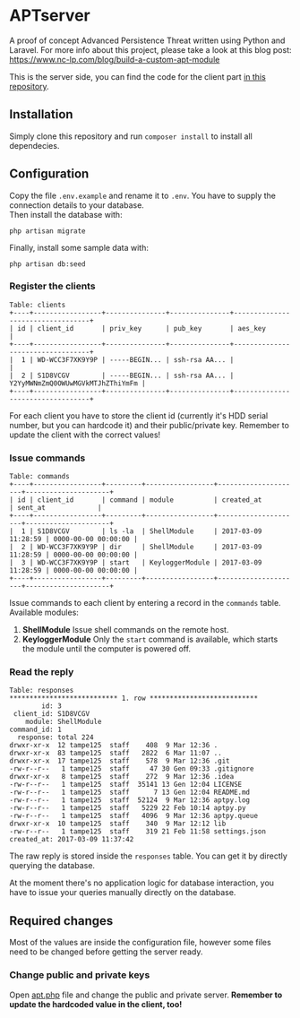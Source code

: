 # APTserver
A proof of concept Advanced Persistence Threat written using Python and Laravel.
For more info about this project, please take a look at this blog post: https://www.nc-lp.com/blog/build-a-custom-apt-module

This is the server side, you can find the code for the client part [in this repository](https://github.com/tampe125/APTpy).

## Installation
Simply clone this repository and run `composer install` to install all dependecies.

## Configuration
Copy the file `.env.example` and rename it to `.env`. You have to supply the connection details to your database.  
Then install the database with:  
```
php artisan migrate
```
Finally, install some sample data with:  
```
php artisan db:seed
```

### Register the clients
```  
Table: clients
+----+-----------------+---------------+---------------+----------------------------------+
| id | client_id       | priv_key      | pub_key       | aes_key                          |
+----+-----------------+---------------+---------------+----------------------------------+
|  1 | WD-WCC3F7XK9Y9P | -----BEGIN... | ssh-rsa AA... |                                  |
|  2 | S1D8VCGV        | -----BEGIN... | ssh-rsa AA... | Y2YyMWNmZmQ0OWUwMGVkMTJhZThiYmFm |
+----+-----------------+---------------+---------------+----------------------------------+
```
For each client you have to store the client id (currently it's HDD serial number, but you can hardcode it) and their public/private key. Remember to update the client with the correct values!

### Issue commands
```
Table: commands
+----+-----------------+---------+-----------------+---------------------+---------------------+
| id | client_id       | command | module          | created_at          | sent_at             |
+----+-----------------+---------+-----------------+---------------------+---------------------+
|  1 | S1D8VCGV        | ls -la  | ShellModule     | 2017-03-09 11:28:59 | 0000-00-00 00:00:00 |
|  2 | WD-WCC3F7XK9Y9P | dir     | ShellModule     | 2017-03-09 11:28:59 | 0000-00-00 00:00:00 |
|  3 | WD-WCC3F7XK9Y9P | start   | KeyloggerModule | 2017-03-09 11:28:59 | 0000-00-00 00:00:00 |
+----+-----------------+---------+-----------------+---------------------+---------------------+
```
Issue commands to each client by entering a record in the `commands` table.  
Available modules:

1. **ShellModule** Issue shell commands on the remote host.
2. **KeyloggerModule** Only the `start` command is available, which starts the module until the computer is powered off.

### Read the reply
```
Table: responses
*************************** 1. row ***************************
        id: 3
 client_id: S1D8VCGV
    module: ShellModule
command_id: 1
  response: total 224
drwxr-xr-x  12 tampe125  staff    408  9 Mar 12:36 .
drwxr-xr-x  83 tampe125  staff   2822  6 Mar 11:07 ..
drwxr-xr-x  17 tampe125  staff    578  9 Mar 12:36 .git
-rw-r--r--   1 tampe125  staff     47 30 Gen 09:33 .gitignore
drwxr-xr-x   8 tampe125  staff    272  9 Mar 12:36 .idea
-rw-r--r--   1 tampe125  staff  35141 13 Gen 12:04 LICENSE
-rw-r--r--   1 tampe125  staff      7 13 Gen 12:04 README.md
-rw-r--r--   1 tampe125  staff  52124  9 Mar 12:36 aptpy.log
-rw-r--r--   1 tampe125  staff   5229 22 Feb 10:14 aptpy.py
-rw-r--r--   1 tampe125  staff   4096  9 Mar 12:36 aptpy.queue
drwxr-xr-x  10 tampe125  staff    340  9 Mar 12:12 lib
-rw-r--r--   1 tampe125  staff    319 21 Feb 11:58 settings.json
created_at: 2017-03-09 11:37:42
```
The raw reply is stored inside the `responses` table. You can get it by directly querying the database.

At the moment there's no application logic for database interaction, you have to issue your queries manually directly on the database.

## Required changes
Most of the values are inside the configuration file, however some files need to be changed before getting the server ready.

### Change public and private keys
Open [apt.php](https://github.com/tampe125/APTserver/blob/master/config/apt.php) file and change the public and private server. **Remember to update the hardcoded value in the client, too!**
